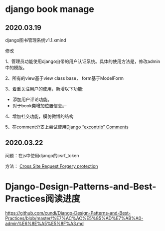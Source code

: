 # django book manage

## 2020.03.19

django图书管理系统v1.1.xmind

修改

1、管理员功能使用django自带的用户认证系统。具体的使用方法是，修改admin中的模版。

2、所有的view基于view class base， form基于ModelForm

3、着重关注用户的使用，新增以下功能:

- 添加用户评论功能。
- ~~对于book类增加位置信息。~~

4、增加社交功能，模仿微博的结构

5、在comment分支上尝试使用[Django “excontrib” Comments](https://django-contrib-comments.readthedocs.io/en/latest/)

## 2020.03.22

问题：在js中使用django的csrf_token

方法：
[Cross Site Request Forgery protection](https://docs.djangoproject.com/en/2.0/ref/csrf/#ajax)

# Django-Design-Patterns-and-Best-Practices阅读进度
https://github.com/cundi/Django-Design-Patterns-and-Best-Practices/blob/master/%E7%AC%AC%E5%85%AD%E7%AB%A0-admin%E6%8E%A5%E5%8F%A3.md
